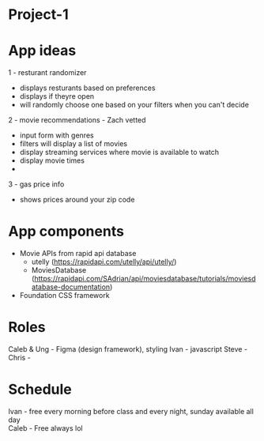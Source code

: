 # Project-1

# App ideas

1 - resturant randomizer
  - displays resturants based on preferences
  - displays if theyre open
  - will randomly choose one based on your filters when you can't decide 

2 - movie recommendations - Zach vetted 
  - input form with genres
  - filters will display a list of movies
  - display streaming services where movie is available to watch 
  - display movie times
  - 

3 - gas price info
  - shows prices around your zip code

# App components
  - Movie APIs from rapid api database
    - utelly (https://rapidapi.com/utelly/api/utelly/)
    - MoviesDatabase (https://rapidapi.com/SAdrian/api/moviesdatabase/tutorials/moviesdatabase-documentation)
  - Foundation CSS framework 



# Roles
  Caleb & Ung - Figma (design framework), styling
  Ivan - javascript
  Steve - 
  Chris -

# Schedule
 Ivan - free every morning before class and every night, sunday available all day <br />
 Caleb - Free always lol
 